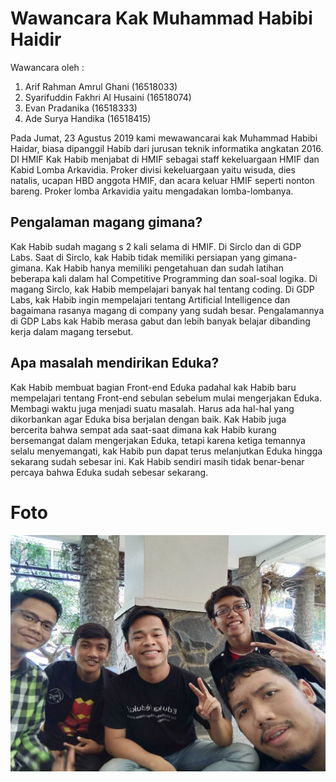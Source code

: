 # Wawancara Kak Muhammad Habibi Haidir

Wawancara oleh :

1. Arif Rahman Amrul Ghani (16518033)
2. Syarifuddin Fakhri Al Husaini (16518074)
3. Evan Pradanika (16518333)
4. Ade Surya Handika (16518415)

Pada Jumat, 23 Agustus 2019 kami mewawancarai kak Muhammad Habibi Haidar, biasa dipanggil Habib dari jurusan teknik informatika angkatan 2016. DI HMIF Kak Habib menjabat di HMIF sebagai staff kekeluargaan HMIF dan Kabid Lomba Arkavidia.
Proker divisi kekeluargaan yaitu wisuda, dies natalis, ucapan HBD anggota HMIF, dan acara keluar HMIF seperti nonton bareng.
Proker lomba Arkavidia yaitu mengadakan lomba-lombanya.

## Pengalaman magang gimana?
Kak Habib sudah magang s
2 kali selama di HMIF. Di Sirclo dan di GDP Labs. Saat di Sirclo, kak Habib tidak memiliki persiapan yang gimana-gimana. Kak Habib hanya memiliki pengetahuan dan sudah latihan beberapa kali dalam hal Competitive Programming dan soal-soal logika. Di magang Sirclo, kak Habib mempelajari banyak hal tentang coding. Di GDP Labs, kak Habib ingin mempelajari tentang Artificial Intelligence dan bagaimana rasanya magang di company yang sudah besar. Pengalamannya di GDP Labs kak Habib merasa gabut dan lebih banyak belajar dibanding kerja dalam magang tersebut.

## Apa masalah mendirikan Eduka?
Kak Habib membuat bagian Front-end Eduka padahal kak Habib baru mempelajari tentang Front-end sebulan sebelum mulai mengerjakan Eduka. Membagi waktu juga menjadi suatu masalah. Harus ada hal-hal yang dikorbankan agar Eduka bisa berjalan dengan baik. Kak Habib juga bercerita bahwa sempat ada saat-saat dimana kak Habib kurang bersemangat dalam mengerjakan Eduka, tetapi karena ketiga temannya selalu menyemangati, kak Habib pun dapat terus melanjutkan Eduka hingga sekarang sudah sebesar ini. Kak Habib sendiri masih tidak benar-benar percaya bahwa Eduka sudah sebesar sekarang.

# Foto
![foto](./16518033-16518074-16518333-16518415.jpg)
